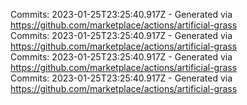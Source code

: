 Commits: 2023-01-25T23:25:40.917Z - Generated via https://github.com/marketplace/actions/artificial-grass
<br>
Commits: 2023-01-25T23:25:40.917Z - Generated via https://github.com/marketplace/actions/artificial-grass
<br>
Commits: 2023-01-25T23:25:40.917Z - Generated via https://github.com/marketplace/actions/artificial-grass
<br>
Commits: 2023-01-25T23:25:40.917Z - Generated via https://github.com/marketplace/actions/artificial-grass
<br>
